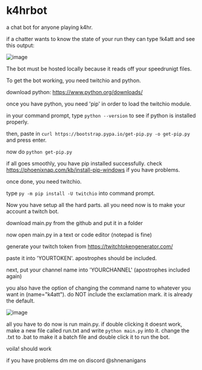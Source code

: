 # k4hrbot
a chat bot for anyone playing k4hr.

if a chatter wants to know the state of your run they can type !k4att and see this output:

![image](https://github.com/shnenanigans/k4hrbot/assets/83895136/238d75c8-b82e-4952-80ad-e4af9694f5fc)

The bot must be hosted locally because it reads off your speedrunigt files.

To get the bot working, you need twitchio and python.

download python: https://www.python.org/downloads/

once you have python, you need 'pip' in order to load the twitchio module.

in your command prompt, type `python --version` to see if python is installed properly.

then, paste in `curl https://bootstrap.pypa.io/get-pip.py -o get-pip.py` and press enter.

now do `python get-pip.py`

if all goes smoothly, you have pip installed successfully. check https://phoenixnap.com/kb/install-pip-windows if you have problems.

once done, you need twitchio.

type `py -m pip install -U twitchio` into command prompt.

Now you have setup all the hard parts. all you need now is to make your account a twitch bot.

download main.py from the github and put it in a folder

now open main.py in a text or code editor (notepad is fine)

generate your twitch token from https://twitchtokengenerator.com/

paste it into 'YOURTOKEN'. apostrophes should be included.

next, put your channel name into 'YOURCHANNEL' (apostrophes included again)

you also have the option of changing the command name to whatever you want in (name="k4att"). do NOT include the exclamation mark. it is already the default.

![image](https://github.com/shnenanigans/k4hrbot/assets/83895136/21d5f626-ccfd-40a4-8844-a3d3059c6524)

all you have to do now is run main.py. if double clicking it doesnt work, make a new file called run.txt and write `python main.py` into it. change the .txt to .bat to make it a batch file and double click it to run the bot.

voila! should work 

if you have problems dm me on discord @shnenanigans
